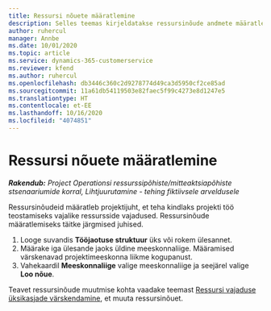 ```yaml
---
title: Ressursi nõuete määratlemine
description: Selles teemas kirjeldatakse ressursinõude andmete määratlemist.
author: ruhercul
manager: Annbe
ms.date: 10/01/2020
ms.topic: article
ms.service: dynamics-365-customerservice
ms.reviewer: kfend
ms.author: ruhercul
ms.openlocfilehash: db3446c360c2d9278774d49ca3d5950cf2ce85ad
ms.sourcegitcommit: 11a61db54119503e82faec5f99c4273e8d1247e5
ms.translationtype: HT
ms.contentlocale: et-EE
ms.lasthandoff: 10/16/2020
ms.locfileid: "4074851"
---
```

# <a name="define-resource-requirements"></a>Ressursi nõuete määratlemine

_**Rakendub:** Project Operationsi ressurssipõhiste/mitteaktsiapõhiste stsenaariumide korral,  Lihtjuurutamine - tehing fiktiivsele arveldusele_

Ressursinõudeid määratleb projektijuht, et teha kindlaks projekti töö teostamiseks vajalike ressursside vajadused. Ressursinõude määratlemiseks täitke järgmised juhised.

1.  Looge suvandis **Tööjaotuse struktuur** üks või rokem ülesannet.
2.  Määrake iga ülesande jaoks üldine meeskonnaliige. Määramised värskenavad projektimeeskonna liikme kogupanust.
3.  Vahekaardil **Meeskonnaliige** valige meeskonnaliige ja seejärel valige **Loo nõue**.

Teavet ressursinõude muutmise kohta vaadake teemast [Ressursi vajaduse üksikasjade värskendamine](define-resource-requirements.md), et muuta ressursinõuet.